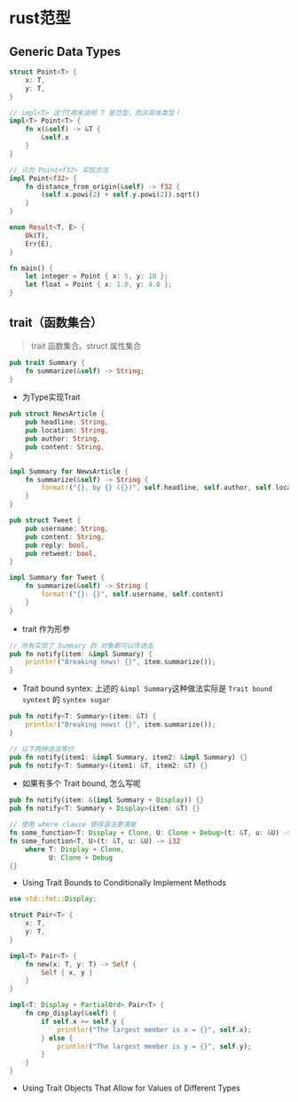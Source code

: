 # rust范型

## Generic Data Types
```rust
struct Point<T> {
    x: T,
    y: T,
}

// impl<T> 这个T用来说明 T 是范型，而非具体类型！
impl<T> Point<T> {
    fn x(&self) -> &T {
        &self.x
    }
}

// 只为 Point<f32> 实现方法
impl Point<f32> {
    fn distance_from_origin(&self) -> f32 {
        (self.x.powi(2) + self.y.powi(2)).sqrt()
    }
}

enum Result<T, E> {
    Ok(T),
    Err(E),
}

fn main() {
    let integer = Point { x: 5, y: 10 };
    let float = Point { x: 1.0, y: 4.0 };
}
```

## trait（函数集合）
> trait 函数集合。struct 属性集合

```rust
pub trait Summary {
    fn summarize(&self) -> String;
}
```

* 为Type实现Trait
```rust
pub struct NewsArticle {
    pub headline: String,
    pub location: String,
    pub author: String,
    pub content: String,
}

impl Summary for NewsArticle {
    fn summarize(&self) -> String {
        format!("{}, by {} ({})", self.headline, self.author, self.location)
    }
}

pub struct Tweet {
    pub username: String,
    pub content: String,
    pub reply: bool,
    pub retweet: bool,
}

impl Summary for Tweet {
    fn summarize(&self) -> String {
        format!("{}: {}", self.username, self.content)
    }
}
```

* trait 作为形参
```rust
// 所有实现了 Summary 的 对象都可以传进去
pub fn notify(item: &impl Summary) {
    println!("Breaking news! {}", item.summarize());
}
```

* Trait bound syntex: 上述的 `&impl Summary`这种做法实际是 `Trait bound syntext` 的 `syntex sugar`
```rust
pub fn notify<T: Summary>(item: &T) {
    println!("Breaking news! {}", item.summarize());
}
```

```rust
// 以下两种语法等价
pub fn notify(item1: &impl Summary, item2: &impl Summary) {}
pub fn notify<T: Summary>(item1: &T, item2: &T) {}
```

* 如果有多个 Trait bound, 怎么写呢
```rust
pub fn notify(item: &(impl Summary + Display)) {}
pub fn notify<T: Summary + Display>(item: &T) {}

// 使用 where clause 使得语法更清晰
fn some_function<T: Display + Clone, U: Clone + Debug>(t: &T, u: &U) -> i32 {}
fn some_function<T, U>(t: &T, u: &U) -> i32
    where T: Display + Clone,
          U: Clone + Debug
{}
```

* Using Trait Bounds to Conditionally Implement Methods
```rust
use std::fmt::Display;

struct Pair<T> {
    x: T,
    y: T,
}

impl<T> Pair<T> {
    fn new(x: T, y: T) -> Self {
        Self { x, y }
    }
}

impl<T: Display + PartialOrd> Pair<T> {
    fn cmp_display(&self) {
        if self.x >= self.y {
            println!("The largest member is x = {}", self.x);
        } else {
            println!("The largest member is y = {}", self.y);
        }
    }
}
```

* Using Trait Objects That Allow for Values of Different Types

